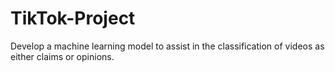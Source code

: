 # TikTok-Project
Develop a machine learning model to assist in the classification of videos as either claims or opinions. 
